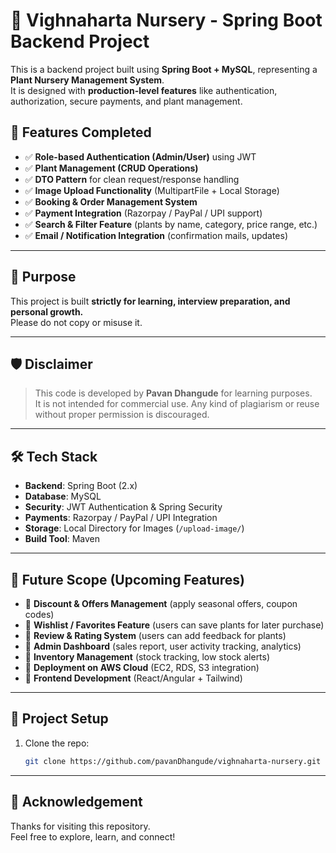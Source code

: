 # 🌱 Vighnaharta Nursery - Spring Boot Backend Project

This is a backend project built using **Spring Boot + MySQL**, representing a **Plant Nursery Management System**.  
It is designed with **production-level features** like authentication, authorization, secure payments, and plant management.

## 🚀 Features Completed

- ✅ **Role-based Authentication (Admin/User)** using JWT  
- ✅ **Plant Management (CRUD Operations)**  
- ✅ **DTO Pattern** for clean request/response handling  
- ✅ **Image Upload Functionality** (MultipartFile + Local Storage)  
- ✅ **Booking & Order Management System**  
- ✅ **Payment Integration** (Razorpay / PayPal / UPI support)  
- ✅ **Search & Filter Feature** (plants by name, category, price range, etc.)  
- ✅ **Email / Notification Integration** (confirmation mails, updates)  

---

## 📌 Purpose

This project is built **strictly for learning, interview preparation, and personal growth.**  
Please do not copy or misuse it.

---

## 🛡️ Disclaimer

> This code is developed by **Pavan Dhangude** for learning purposes.  
> It is not intended for commercial use. Any kind of plagiarism or reuse without proper permission is discouraged.

---

## 🛠️ Tech Stack

- **Backend**: Spring Boot (2.x)  
- **Database**: MySQL  
- **Security**: JWT Authentication & Spring Security  
- **Payments**: Razorpay / PayPal / UPI Integration  
- **Storage**: Local Directory for Images (`/upload-image/`)  
- **Build Tool**: Maven  


---

## 🔮 Future Scope (Upcoming Features)

- 🔹 **Discount & Offers Management** (apply seasonal offers, coupon codes)  
- 🔹 **Wishlist / Favorites Feature** (users can save plants for later purchase)  
- 🔹 **Review & Rating System** (users can add feedback for plants)  
- 🔹 **Admin Dashboard** (sales report, user activity tracking, analytics)  
- 🔹 **Inventory Management** (stock tracking, low stock alerts)  
- 🔹 **Deployment on AWS Cloud** (EC2, RDS, S3 integration)  
- 🔹 **Frontend Development** (React/Angular + Tailwind)  
---

## 📂 Project Setup

1. Clone the repo:
   ```bash
   git clone https://github.com/pavanDhangude/vighnaharta-nursery.git
---
   

## 🙏 Acknowledgement

Thanks for visiting this repository.  
Feel free to explore, learn, and connect!


